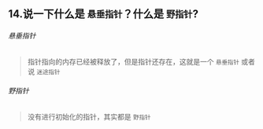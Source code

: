 ## 14.说一下什么是 `悬垂指针`？什么是 `野指针`?


###### 悬垂指针
> 指针指向的内存已经被释放了，但是指针还存在，这就是一个 `悬垂指针` 或者说 `迷途指针`

###### 野指针
> 没有进行初始化的指针，其实都是 `野指针`

